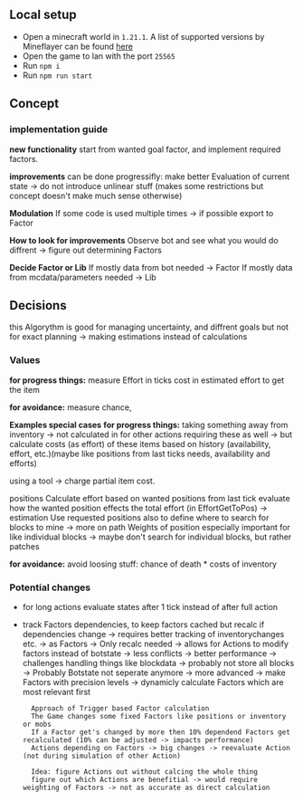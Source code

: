 ## Local setup

- Open a minecraft world in `1.21.1`. A list of supported versions by Mineflayer can be found [here](https://github.com/PrismarineJS/mineflayer/blob/master/lib/version.js#L1)
- Open the game to lan with the port `25565`
- Run `npm i`
- Run `npm run start`

## Concept


### implementation guide

**new functionality**
start from wanted goal factor, and implement required factors.

**improvements**
can be done progressifly:
make better Evaluation of current state 
-> do not introduce unlinear stuff (makes some restrictions but concept doesn't make much sense otherwise)

**Modulation**
If some code is used multiple times -> if possible export to Factor

**How to look for improvements**
Observe bot and see what you would do diffrent -> figure out determining Factors

**Decide Factor or Lib**
If mostly data from bot needed -> Factor
If mostly data from mcdata/parameters needed -> Lib


## Decisions
this Algorythm is good for managing uncertainty, and diffrent goals but not for exact planning 
-> making estimations instead of calculations

### Values
**for progress things:**
measure Effort in ticks 
cost in estimated effort to get the item

**for avoidance:**
measure chance,
        
**Examples special cases**
**for progress things:**
taking something away from inventory 
-> not calculated in for other actions requiring these as well 
-> but calculate costs (as effort) of these items based on history (availability, effort, etc.)(maybe like positions from last ticks needs, availability and efforts)

using a tool
-> charge partial item cost.

positions
Calculate effort based on wanted positions from last tick
evaluate how the wanted position effects the total effort (in EffortGetToPos) -> estimation
Use requested positions also to define where to search for blocks to mine -> more on path
Weights of position especially important for like individual blocks -> maybe don't search for individual blocks, but rather patches

**for avoidance:**
avoid loosing stuff: chance of death * costs of inventory

### Potential changes
- for long actions evaluate states after 1 tick instead of after full action
- track Factors dependencies, to keep factors cached but recalc if dependencies change
    -> requires better tracking of inventorychanges etc. -> as Factors
    -> Only recalc needed
    -> allows for Actions to modify factors instead of botstate -> less conflicts
    -> better performance
    -> challenges handling things like blockdata -> probably not store all blocks
    -> Probably Botstate not seperate anymore
    -> more advanced
        -> make Factors with precision levels
        -> dynamicly calculate Factors which are most relevant first
        
        Approach of Trigger based Factor calculation
        The Game changes some fixed Factors like positions or inventory or mobs
        If a Factor get's changed by more then 10% dependend Factors get recalculated (10% can be adjusted -> impacts performance)
        Actions depending on Factors -> big changes -> reevaluate Action (not during simulation of other Action)

        Idea: figure Actions out without calcing the whole thing
        figure out which Actions are benefitial -> would require weighting of Factors -> not as accurate as direct calculation

